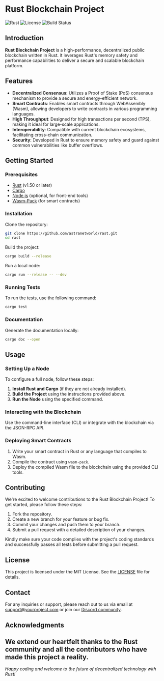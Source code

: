 # Rust Blockchain Project

![Rust](https://img.shields.io/badge/rust-v1.5%2B-orange)
![License](https://img.shields.io/github/license/yourusername/rust-blockchain)
![Build Status](https://img.shields.io/github/workflow/status/yourusername/rust-blockchain/CI)

## Introduction

**Rust Blockchain Project** is a high-performance, decentralized public blockchain written in Rust. It leverages Rust's memory safety and performance capabilities to deliver a secure and scalable blockchain platform.

## Features

- **Decentralized Consensus**: Utilizes a Proof of Stake (PoS) consensus mechanism to provide a secure and energy-efficient network.
- **Smart Contracts**: Enables smart contracts through WebAssembly (Wasm), allowing developers to write contracts in various programming languages.
- **High Throughput**: Designed for high transactions per second (TPS), making it ideal for large-scale applications.
- **Interoperability**: Compatible with current blockchain ecosystems, facilitating cross-chain communication.
- **Security**: Developed in Rust to ensure memory safety and guard against common vulnerabilities like buffer overflows.
  
## Getting Started

### Prerequisites

- [Rust](https://www.rust-lang.org/tools/install) (v1.50 or later)
- [Cargo](https://doc.rust-lang.org/cargo/getting-started/installation.html)
- [Node.js](https://nodejs.org/en/) (optional, for front-end tools)
- [Wasm-Pack](https://rustwasm.github.io/wasm-pack/installer/) (for smart contracts)

### Installation

Clone the repository:

```bash
git clone https://github.com/astranetworld/rast.git
cd rast
```

Build the project:

```bash
cargo build --release
```

Run a local node:

```bash
cargo run --release -- --dev
```

### Running Tests

To run the tests, use the following command:

```bash
cargo test
```

### Documentation

Generate the documentation locally:

```bash
cargo doc --open
```

## Usage

### Setting Up a Node

To configure a full node, follow these steps:

1. **Install Rust and Cargo** (if they are not already installed).
2. **Build the Project** using the instructions provided above.
3. **Run the Node** using the specified command.

### Interacting with the Blockchain

Use the command-line interface (CLI) or integrate with the blockchain via the JSON-RPC API.

### Deploying Smart Contracts

1. Write your smart contract in Rust or any language that compiles to Wasm.
2. Compile the contract using `wasm-pack`.
3. Deploy the compiled Wasm file to the blockchain using the provided CLI tools.

## Contributing

We're excited to welcome contributions to the Rust Blockchain Project! To get started, please follow these steps:

1. Fork the repository.
2. Create a new branch for your feature or bug fix.
3. Commit your changes and push them to your branch.
4. Submit a pull request with a detailed description of your changes.

Kindly make sure your code complies with the project's coding standards and successfully passes all tests before submitting a pull request.

## License

This project is licensed under the MIT License. See the [LICENSE](LICENSE) file for details.

## Contact

For any inquiries or support, please reach out to us via email at [support@yourproject.com](mailto:support@astranet.world) or join our [Discord community](https://discord.gg/astranet).

## Acknowledgments

We extend our heartfelt thanks to the Rust community and all the contributors who have made this project a reality.
---

*Happy coding and welcome to the future of decentralized technology with Rust!*
